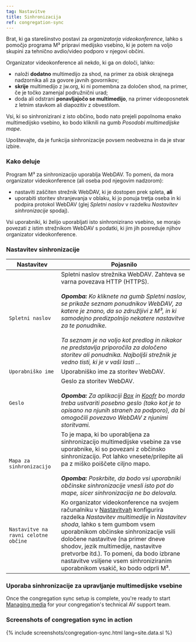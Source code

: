 ```yaml
---
tag: Nastavitve
title: Sinhronizacija
ref: congregation-sync
---
```


Brat, ki ga starešinstvo postavi za *organizatorja videokonference*, lahko s pomočjo programa M³ pripravi medijsko vsebino, ki je potem na voljo skupini za tehnično avdio/video podporo v njegovi občini.

Organizator videokonference ali nekdo, ki ga on določi, lahko:

- naloži **dodatno** multimedijo za shod, na primer za obisk okrajnega nadzornika ali za govore javnih govornikov;
- **skrije** multimedijo z jw.org, ki ni pomembna za določen shod, na primer, če je točko zamenjal podružnični urad;
- doda ali odstrani **ponavljajočo se multimedijo**, na primer videoposnetek z letnim stavkom ali diapozitiv z obvestilom.

Vsi, ki so sinhronizirani z isto občino, bodo nato prejeli popolnoma enako multimedijsko vsebino, ko bodo kliknili na gumb *Posodobi multimedijske mape*.

Upoštevajte, da je funkcija sinhronizacije povsem neobvezna in da je stvar izbire.

### Kako deluje

Program M³ za sinhronizacijo uporablja WebDAV. To pomeni, da mora organizator videokonference (ali oseba pod njegovim nadzorom):

- nastaviti zaščiten strežnik WebDAV, ki je dostopen prek spleta, **ali**
- uporabiti storitev shranjevanja v oblaku, ki jo ponuja tretja oseba in ki podpira protokol WebDAV (glej *Spletni naslov* v razdelku *Nastavitev sinhronizacije* spodaj).

Vsi uporabniki, ki želijo uporabljati isto sinhronizirano vsebino, se morajo povezati z istim strežnikom WebDAV s podatki, ki jim jih posreduje njihov organizator videokonference.

### Nastavitev sinhronizacije

| Nastavitev                           | Pojasnilo                                                                                                                                                                                                                                                                                                                                                                                                                                                                                    |
| ------------------------------------ | -------------------------------------------------------------------------------------------------------------------------------------------------------------------------------------------------------------------------------------------------------------------------------------------------------------------------------------------------------------------------------------------------------------------------------------------------------------------------------------------- |
| `Spletni naslov`                     | Spletni naslov strežnika WebDAV. Zahteva se varna povezava HTTP (HTTPS). <br><br>***Opomba:** Ko kliknete na gumb Spletni naslov, se prikaže seznam ponudnikov WebDAV, za katere je znano, da so združljivi z M³, in ki samodejno predizpolnijo nekatere nastavitve za te ponudnike. <br><br> Ta seznam je na voljo kot predlog in nikakor ne predstavlja priporočila za določeno storitev ali ponudnika. Najboljši strežnik je vedno tisti, ki je v vaši lasti ...* |
| `Uporabniško ime`                    | Uporabniško ime za storitev WebDAV.                                                                                                                                                                                                                                                                                                                                                                                                                                                          |
| `Geslo`                              | Geslo za storitev WebDAV. <br><br>***Opomba:** Za aplikaciji [Box](https://support.box.com/hc/en-us/articles/360043696414-WebDAV-with-Box) in [Koofr](https://koofr.eu/help/koofr_with_webdav/how-do-i-connect-a-service-to-koofr-through-webdav/) bo morda treba ustvariti posebno geslo (tako kot je to opisano na njunih straneh za podporo), da bi omogočili povezavo WebDAV z njunimi storitvami.*                                                                          |
| `Mapa za sinhronizacijo`             | To je mapa, ki bo uporabljena za sinhronizacijo multimedijske vsebine za vse uporabnike, ki so povezani z občinsko sinhronizacijo. Pot lahko vnesete/prilepite ali pa z miško poiščete ciljno mapo. <br><br>***Opomba:** Poskrbite, da bodo vsi uporabniki občinske sinhronizacije vnesli isto pot do mape, sicer sinhronizacija ne bo delovala.*                                                                                                                                |
| `Nastavitve na ravni celotne občine` | Ko organizator videokonference na svojem računalniku v [Nastavitvah]({{page.lang}}/#configuration) konfigurira razdelka *Nastavitev multimedije* in *Nastavitev shoda*, lahko s tem gumbom vsem uporabnikom občinske sinhronizacije vsili določene nastavitve (na primer dneve shodov, jezik multimedije, nastavitve pretvorbe itd.). To pomeni, da bodo izbrane nastavitve vsiljene vsem sinhroniziranim uporabnikom vsakič, ko bodo odprli M³.                                             |

### Uporaba sinhronizacije za upravljanje multimedijske vsebine

Once the congregation sync setup is complete, you're ready to start [Managing media]({{page.lang}}/#manage-media) for your congregation's technical AV support team.

### Screenshots of congregation sync in action

{% include screenshots/congregation-sync.html lang=site.data.sl %}
